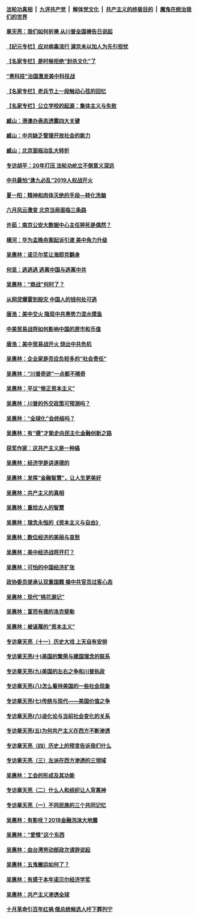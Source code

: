 ####  [法轮功真相](../../../../basic/blob/master/README.md?t=07080402) &nbsp;|&nbsp; [九评共产党](../../../../9ping.md/blob/master/README.md?t=07080402) &nbsp;|&nbsp; [解体党文化](../../../../jtdwh.md/blob/master/README.md?t=07080402)  &nbsp;|&nbsp; [共产主义的终极目的](../../../../gczydzjmd.md/blob/master/README.md?t=07080402) &nbsp;|&nbsp; [魔鬼在统治我们的世界](../../../../mgztzwmdsj.md/blob/master/README.md?t=07080402) 

#### [章天亮：我们如何祈祷 从川普全国祷告日说起](../pages/nsc423/n11944627.md?t=07080402) 

#### [【纪元专栏】应对病毒流行 渥京未以加人为先引担忧](../pages/nsc423/n11875714.md?t=07080402) 

#### [【名家专栏】是时候拒绝“封杀文化”了](../pages/nsc423/n11814093.md?t=07080402) 

#### [“黑科技”治国激发美中科技战](../pages/nsc423/n11638056.md?t=07080402) 

#### [【名家专栏】老兵节上一段触动心弦的回忆](../pages/nsc423/n11646016.md?t=07080402) 

#### [【名家专栏】公立学校的起源：集体主义与失败](../pages/nsc423/n11601833.md?t=07080402) 

#### [臧山：港澳办表态透露四大关键](../pages/nsc423/n11421628.md?t=07080402) 

#### [臧山：中共缺乏管理开放社会的能力](../pages/nsc423/n11407457.md?t=07080402) 

#### [臧山：北京面临治乱大转折](../pages/nsc423/n11406895.md?t=07080402) 

#### [专访胡平：20年打压 法轮功屹立不倒意义深远](../pages/nsc423/n11398800.md?t=07080402) 

#### [中共最怕“逢九必乱”2019人权战开火](../pages/nsc423/n11385248.md?t=07080402) 

#### [夏一阳：精神和肉体灭绝的手段—转化洗脑](../pages/nsc423/n11368250.md?t=07080402) 

#### [六月风云激变 北京当局面临三条路](../pages/nsc423/n11313668.md?t=07080402) 

#### [许茹：南京公安大数据中心主任猝死是偶然？](../pages/nsc423/n11064744.md?t=07080402) 

#### [横河：华为孟晚舟案起诉引渡 美中角力升级](../pages/nsc423/n11027230.md?t=07080402) 

#### [吴惠林：诺贝尔奖让海耶克翻身](../pages/nsc423/n10890049.md?t=07080402) 

#### [何坚：逃逃逃 逃离中国与逃离中共](../pages/nsc423/n10592891.md?t=07080402) 

#### [吴惠林：“商战”何时了？](../pages/nsc423/n10573558.md?t=07080402) 

#### [从网贷爆雷到股灾 中国人的钱何处可逃](../pages/nsc423/n10572800.md?t=07080402) 

#### [唐浩：美中交火 隐现中共黑势力混水摸鱼](../pages/nsc423/n10544040.md?t=07080402) 

#### [中美贸易战将如何影响中国的房市和币值](../pages/nsc423/n10543697.md?t=07080402) 

#### [唐浩：美中贸易战开火 烧出中共危机](../pages/nsc423/n10540126.md?t=07080402) 

#### [吴惠林：企业家是否应负较多的“社会责任”](../pages/nsc423/n10535022.md?t=07080402) 

#### [吴惠林：“川普奇迹”一点都不稀奇](../pages/nsc423/n10512808.md?t=07080402) 

#### [吴惠林：平议“修正资本主义”](../pages/nsc423/n10495724.md?t=07080402) 

#### [吴惠林：川普的外交政策可预测吗？](../pages/nsc423/n10462387.md?t=07080402) 

#### [吴惠林：“全球化”会终结吗？](../pages/nsc423/n10452838.md?t=07080402) 

#### [吴惠林：有“德”才能走向民主化金融创新之路](../pages/nsc423/n10432292.md?t=07080402) 

#### [获奖作家：这共产主义是一种癌](../pages/nsc423/n10431541.md?t=07080402) 

#### [吴惠林：经济学是讲道德的](../pages/nsc423/n10398014.md?t=07080402) 

#### [吴惠林：发挥“金融智慧”，让人生更美好](../pages/nsc423/n10375019.md?t=07080402) 

#### [吴惠林：共产主义的真相](../pages/nsc423/n10351394.md?t=07080402) 

#### [吴惠林：重拾古人的智慧](../pages/nsc423/n10337691.md?t=07080402) 

#### [吴惠林：理念永恒的《资本主义与自由》](../pages/nsc423/n10316274.md?t=07080402) 

#### [吴惠林：数位经济的美丽与哀愁](../pages/nsc423/n10292946.md?t=07080402) 

#### [吴惠林：美中经济战将开打？](../pages/nsc423/n10258825.md?t=07080402) 

#### [吴惠林：可怕的中国经济扩张](../pages/nsc423/n10219147.md?t=07080402) 

#### [政协委员提承认双重国籍 揭中共官员过客心态](../pages/nsc423/n10208809.md?t=07080402) 

#### [吴惠林：现代“桃花源记”](../pages/nsc423/n10185234.md?t=07080402) 

#### [吴惠林：富而有德的洛克斐勒](../pages/nsc423/n10142264.md?t=07080402) 

#### [吴惠林：被诬蔑的“资本主义”](../pages/nsc423/n10124816.md?t=07080402) 

#### [专访章天亮（十一）历史大戏 上天自有安排](../pages/nsc423/n10094905.md?t=07080402) 

#### [专访章天亮(十)美国的繁荣与建国理念的联系](../pages/nsc423/n10094899.md?t=07080402) 

#### [专访章天亮(九)美国的左右之争和川普执政](../pages/nsc423/n10094889.md?t=07080402) 

#### [专访章天亮(八)怎么看待美国的一些社会现象](../pages/nsc423/n10094857.md?t=07080402) 

#### [专访章天亮(七)传统与现代——美国价值之争](../pages/nsc423/n10093140.md?t=07080402) 

#### [专访章天亮(六)进化论与当前社会变化的关系](../pages/nsc423/n10092036.md?t=07080402) 

#### [专访章天亮(五)为何共产主义在西方不断渗透](../pages/nsc423/n10083620.md?t=07080402) 

#### [专访章天亮（四）历史上的预言告诉我们什么](../pages/nsc423/n10083606.md?t=07080402) 

#### [专访章天亮（三）左派在西方渗透的三领域](../pages/nsc423/n10081115.md?t=07080402) 

#### [吴惠林：工会的形成及其功能](../pages/nsc423/n10080633.md?t=07080402) 

#### [专访章天亮（二）什么人和组织让人背离神](../pages/nsc423/n10076637.md?t=07080402) 

#### [专访章天亮（一）不同民族的三个共同记忆](../pages/nsc423/n10074188.md?t=07080402) 

#### [吴惠林：有影呒？2018金融泡沫大地震](../pages/nsc423/n10040534.md?t=07080402) 

#### [吴惠林：“爱情”这个东西](../pages/nsc423/n10019423.md?t=07080402) 

#### [吴惠林：由台湾劳动部政次请辞说起](../pages/nsc423/n9979679.md?t=07080402) 

#### [吴惠林：五鬼搬运如何了？](../pages/nsc423/n9925338.md?t=07080402) 

#### [吴惠林：有感于本年诺贝尔经济学奖](../pages/nsc423/n9871883.md?t=07080402) 

#### [吴惠林：共产主义渗透全球](../pages/nsc423/n9812748.md?t=07080402) 

#### [十月革命引百年红祸 俄总统候选人吁下葬列宁](../pages/nsc423/n9810182.md?t=07080402) 

